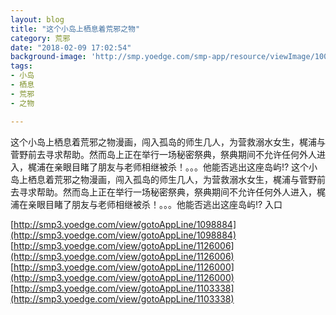 ```yaml
---
layout: blog
title: "这个小岛上栖息着荒邪之物"
category: 荒邪
date: "2018-02-09 17:02:54"
background-image: 'http://smp.yoedge.com/smp-app/resource/viewImage/1000998appline.png'
tags:
- 小岛
- 栖息
- 荒邪
- 之物

---
```

这个小岛上栖息着荒邪之物漫画，闯入孤岛的师生几人，为营救溺水女生，梶浦与菅野前去寻求帮助。然而岛上正在举行一场秘密祭典，祭典期间不允许任何外人进入，梶浦在亲眼目睹了朋友与老师相继被杀！。。。他能否逃出这座岛屿!?
这个小岛上栖息着荒邪之物漫画，闯入孤岛的师生几人，为营救溺水女生，梶浦与菅野前去寻求帮助。然而岛上正在举行一场秘密祭典，祭典期间不允许任何外人进入，梶浦在亲眼目睹了朋友与老师相继被杀！。。。他能否逃出这座岛屿!?
入口

[http://smp3.yoedge.com/view/gotoAppLine/1098884](http://smp3.yoedge.com/view/gotoAppLine/1098884)
[http://smp3.yoedge.com/view/gotoAppLine/1126006](http://smp3.yoedge.com/view/gotoAppLine/1126006)
[http://smp3.yoedge.com/view/gotoAppLine/1126000](http://smp3.yoedge.com/view/gotoAppLine/1126000)
[http://smp3.yoedge.com/view/gotoAppLine/1103338](http://smp3.yoedge.com/view/gotoAppLine/1103338)

        
